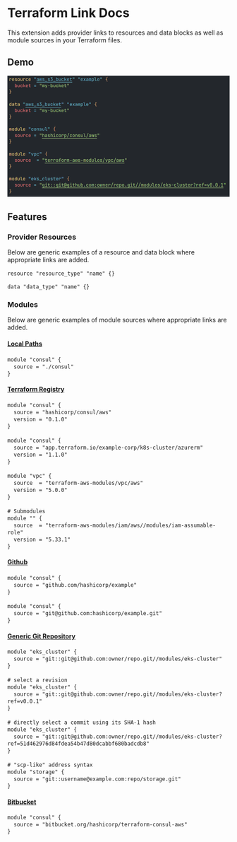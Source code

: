 # Terraform Link Docs

This extension adds provider links to resources and data blocks as well as module sources in your Terraform files.

## Demo

![Demo](https://raw.githubusercontent.com/tdharris/vscode-terraform-link-docs/master/assets/demo.gif)

## Features

### Provider Resources

Below are generic examples of a resource and data block where appropriate links are added.

```hcl
resource "resource_type" "name" {}
```
```hcl
data "data_type" "name" {}
```

### Modules

Below are generic examples of module sources where appropriate links are added.

#### [Local Paths](https://developer.hashicorp.com/terraform/language/modules/sources#local-paths)

```hcl
module "consul" {
  source = "./consul"
}
```

#### [Terraform Registry](https://developer.hashicorp.com/terraform/language/modules/sources#terraform-registry)

```hcl
module "consul" {
  source = "hashicorp/consul/aws"
  version = "0.1.0"
}

module "consul" {
  source = "app.terraform.io/example-corp/k8s-cluster/azurerm"
  version = "1.1.0"
}

module "vpc" {
  source  = "terraform-aws-modules/vpc/aws"
  version = "5.0.0"
}

# Submodules
module "" {
  source  = "terraform-aws-modules/iam/aws//modules/iam-assumable-role"
  version = "5.33.1"
}
```

#### [Github](https://developer.hashicorp.com/terraform/language/modules/sources#github)

```hcl
module "consul" {
  source = "github.com/hashicorp/example"
}

module "consul" {
  source = "git@github.com:hashicorp/example.git"
}
```

#### [Generic Git Repository](https://developer.hashicorp.com/terraform/language/modules/sources#generic-git-repository)

```hcl
module "eks_cluster" {
  source = "git::git@github.com:owner/repo.git//modules/eks-cluster"
}

# select a revision
module "eks_cluster" {
  source = "git::git@github.com:owner/repo.git//modules/eks-cluster?ref=v0.0.1"
}

# directly select a commit using its SHA-1 hash
module "eks_cluster" {
  source = "git::git@github.com:owner/repo.git//modules/eks-cluster?ref=51d462976d84fdea54b47d80dcabbf680badcdb8"
}

# "scp-like" address syntax
module "storage" {
  source = "git::username@example.com:repo/storage.git"
}
```

#### [Bitbucket](https://developer.hashicorp.com/terraform/language/modules/sources#bitbucket)

```hcl
module "consul" {
  source = "bitbucket.org/hashicorp/terraform-consul-aws"
}
```
